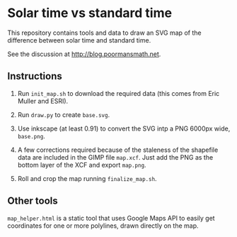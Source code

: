 Solar time vs standard time
===========================

This repository contains tools and data to draw an SVG map of the
difference between solar time and standard time.

See the discussion at <http://blog.poormansmath.net>.


Instructions
------------

1. Run `init_map.sh` to download the required data (this comes from
   Eric Muller and ESRI).

2. Run `draw.py` to create `base.svg`.

3. Use inkscape (at least 0.91) to convert the SVG intp a PNG 6000px
   wide, `base.png`.

4. A few corrections required because of the staleness of the
   shapefile data are included in the GIMP file `map.xcf`. Just add
   the PNG as the bottom layer of the XCF and export `map.png`.

5. Roll and crop the map running `finalize_map.sh`.


Other tools
-----------

`map_helper.html` is a static tool that uses Google Maps API to easily
get coordinates for one or more polylines, drawn directly on the map.
